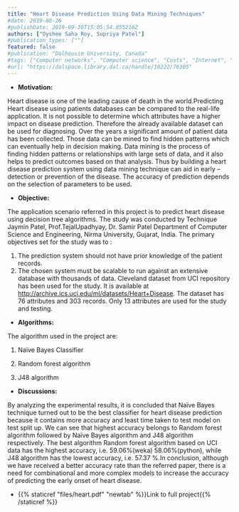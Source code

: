```yaml
---
title: "Heart Disease Prediction Using Data Mining Techniques"
#date: 2019-08-26
#publishDate: 2019-09-30T15:05:54.055216Z
authors: ["Oyshee Saha Roy, Supriya Patel"]
#publication_types: [""]
featured: false
#publication: "Dalhousie University, Canada"
#tags: ["Computer networks", "Computer science", "Costs", "Internet", "Mobile computing", "Network address translation", "Network servers", "North America", "Protocols", "Web server"]
#url: "https://dalspace.library.dal.ca/handle/10222/76305"
---
```


- **Motivation:**

Heart disease is one of the leading cause of death in the world.Predicting Heart disease using patients databases can be compared to
the real-life application. It is not possible to determine which attributes have a higher impact on disease prediction. 
Therefore the already available dataset can be used for diagnosing. Over the years a significant amount of patient data has been
collected. Those data can be mined to find hidden patterns which can eventually help in decision making. Data mining is the process
of finding hidden patterns or relationships with large sets of data, and it also helps to predict outcomes based on that analysis.
Thus by building a heart disease prediction system using data mining technique can aid in early –detection or prevention of the disease. The accuracy of prediction depends on the selection of parameters to be used.
- **Objective:** 

The application scenario referred in this project is to predict heart disease using decision tree algorithms.
The study was conducted by Technique Jaymin Patel, Prof.TejalUpadhyay, Dr. Samir Patel Department of Computer Science and Engineering,
Nirma University, Gujarat, India. The primary objectives set for the study was to :
1. The prediction system should not have prior knowledge of the patient records.
2. The chosen system must be scalable to run against an extensive database with thousands of data.
Cleveland dataset from UCI repository has been used for the study.
It is available at http://archive.ics.uci.edu/ml/datasets/Heart+Disease.
The dataset has 76 attributes and 303 records. Only 13 attributes are used for the study and testing.
 
- **Algorithms:** 

The algorithm used in the project are:

1. Naïve Bayes Classifier

2. Random forest algorithm

3. J48 algorithm

- **Discussions:** 

By analyzing the experimental results, it is concluded that Naïve Bayes technique turned out to be the best classifier
for heart disease prediction because it contains more accuracy and least time taken to test model on test split up.
We can see that highest accuracy belongs to Random forest algorithm followed by Naïve Bayes algorithm and J48 algorithm respectively.
The best algorithm Random forest algorithm based on UCI data has the highest accuracy, i.e. 59.06%(weka) 58.06%(python),
while J48 algorithm has the lowest accuracy, i.e. 57.37 %.In conclusion, although we have received a better accuracy rate than
the referred paper, there is a need for combinational and more complex models to increase the accuracy of predicting the early
onset of heart disease.

- {{% staticref "files/heart.pdf" "newtab" %}}Link to full project{{% /staticref %}}

